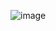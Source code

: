 

![image](https://github.com/htklucas/Formulario/assets/161860612/8439a99b-0837-4d97-a741-fad33f251439)
